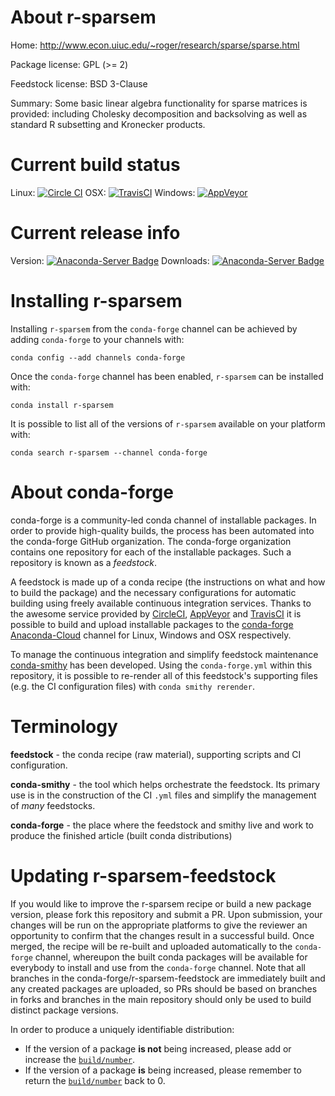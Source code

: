 About r-sparsem
===============

Home: http://www.econ.uiuc.edu/~roger/research/sparse/sparse.html

Package license: GPL (>= 2)

Feedstock license: BSD 3-Clause

Summary: Some basic linear algebra functionality for sparse matrices is provided:  including Cholesky decomposition and backsolving as well as  standard R subsetting and Kronecker products.



Current build status
====================

Linux: [![Circle CI](https://circleci.com/gh/conda-forge/r-sparsem-feedstock.svg?style=shield)](https://circleci.com/gh/conda-forge/r-sparsem-feedstock)
OSX: [![TravisCI](https://travis-ci.org/conda-forge/r-sparsem-feedstock.svg?branch=master)](https://travis-ci.org/conda-forge/r-sparsem-feedstock)
Windows: [![AppVeyor](https://ci.appveyor.com/api/projects/status/github/conda-forge/r-sparsem-feedstock?svg=True)](https://ci.appveyor.com/project/conda-forge/r-sparsem-feedstock/branch/master)

Current release info
====================
Version: [![Anaconda-Server Badge](https://anaconda.org/conda-forge/r-sparsem/badges/version.svg)](https://anaconda.org/conda-forge/r-sparsem)
Downloads: [![Anaconda-Server Badge](https://anaconda.org/conda-forge/r-sparsem/badges/downloads.svg)](https://anaconda.org/conda-forge/r-sparsem)

Installing r-sparsem
====================

Installing `r-sparsem` from the `conda-forge` channel can be achieved by adding `conda-forge` to your channels with:

```
conda config --add channels conda-forge
```

Once the `conda-forge` channel has been enabled, `r-sparsem` can be installed with:

```
conda install r-sparsem
```

It is possible to list all of the versions of `r-sparsem` available on your platform with:

```
conda search r-sparsem --channel conda-forge
```


About conda-forge
=================

conda-forge is a community-led conda channel of installable packages.
In order to provide high-quality builds, the process has been automated into the
conda-forge GitHub organization. The conda-forge organization contains one repository
for each of the installable packages. Such a repository is known as a *feedstock*.

A feedstock is made up of a conda recipe (the instructions on what and how to build
the package) and the necessary configurations for automatic building using freely
available continuous integration services. Thanks to the awesome service provided by
[CircleCI](https://circleci.com/), [AppVeyor](http://www.appveyor.com/)
and [TravisCI](https://travis-ci.org/) it is possible to build and upload installable
packages to the [conda-forge](https://anaconda.org/conda-forge)
[Anaconda-Cloud](http://docs.anaconda.org/) channel for Linux, Windows and OSX respectively.

To manage the continuous integration and simplify feedstock maintenance
[conda-smithy](http://github.com/conda-forge/conda-smithy) has been developed.
Using the ``conda-forge.yml`` within this repository, it is possible to re-render all of
this feedstock's supporting files (e.g. the CI configuration files) with ``conda smithy rerender``.


Terminology
===========

**feedstock** - the conda recipe (raw material), supporting scripts and CI configuration.

**conda-smithy** - the tool which helps orchestrate the feedstock.
                   Its primary use is in the construction of the CI ``.yml`` files
                   and simplify the management of *many* feedstocks.

**conda-forge** - the place where the feedstock and smithy live and work to
                  produce the finished article (built conda distributions)


Updating r-sparsem-feedstock
============================

If you would like to improve the r-sparsem recipe or build a new
package version, please fork this repository and submit a PR. Upon submission,
your changes will be run on the appropriate platforms to give the reviewer an
opportunity to confirm that the changes result in a successful build. Once
merged, the recipe will be re-built and uploaded automatically to the
`conda-forge` channel, whereupon the built conda packages will be available for
everybody to install and use from the `conda-forge` channel.
Note that all branches in the conda-forge/r-sparsem-feedstock are
immediately built and any created packages are uploaded, so PRs should be based
on branches in forks and branches in the main repository should only be used to
build distinct package versions.

In order to produce a uniquely identifiable distribution:
 * If the version of a package **is not** being increased, please add or increase
   the [``build/number``](http://conda.pydata.org/docs/building/meta-yaml.html#build-number-and-string).
 * If the version of a package **is** being increased, please remember to return
   the [``build/number``](http://conda.pydata.org/docs/building/meta-yaml.html#build-number-and-string)
   back to 0.
